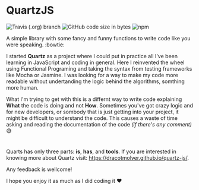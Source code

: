 # QuartzJS

![Travis (.org) branch](https://img.shields.io/travis/DracotMolver/quartz-js/master)
![GitHub code size in bytes](https://img.shields.io/github/languages/code-size/DracotMolver/quartz-js)
![npm](https://img.shields.io/npm/dm/quartzjs)

A simple library with some fancy and funny functions to write code like you were speaking. :bowtie:

I started **Quartz** as a project where I could put in practice all I've been learning in JavaScript and coding in general. Here I reinvented the wheel using Functional Programing and taking the syntax from testing frameworks like Mocha or Jasmine. I was looking for a way to make my code more readable without undertanding the logic behind the algorithms, somthing more human.

What I'm trying to get with this is a differnt way to write code explaining **What** the code is doing and not **How**. Sometimes you've got crazy logic and for new developers, or sombody that is just getting into your project, it might be difficult to understand the code. This causes a waste of time asking and reading the documentation of the code _(if there's any comment)_ :sweat_smile:

#

Quarts has only three parts: **is**, **has**, and **tools**. If you are interested in knowing more about Quartz visit: https://dracotmolver.github.io/quartz-js/.

Any feedback is wellcome!

I hope you enjoy it as much as I did coding it :heart:
